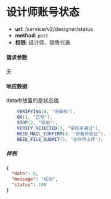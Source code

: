 设计师账号状态
=======

- **url**: /service/v2/designer/status
- **method**: `post`
- **权限**: 设计师、销售代表

#### 请求参数

无

#### 响应数据

data中放置的是状态值

```java
    VERIFYING(0, "待审核"),
    OK(1, "正常"),
    STOP(2, "停用"),
    VERIFY_REJECTED(3, "审核未通过"),
    NEED_MAIL_CONFIRM(4, "邮箱待验证"),
    NEED_FILE_SUBMIT(5, "文件待上传");
```

##### 样例

```json
{
  "data": 0,
  "message": "成功",
  "status": 100
}
```